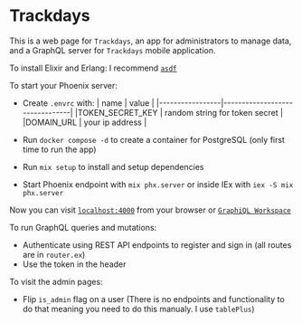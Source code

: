 # Trackdays

This is a web page for `Trackdays`, an app for administrators to manage data, and a GraphQL server for `Trackdays` mobile application.

To install Elixir and Erlang:
I recommend [`asdf`](https://asdf-vm.com/)

To start your Phoenix server:

- Create `.envrc` with:
  | name | value |
  |-----------------|--------------------------------|
  |TOKEN_SECRET_KEY | random string for token secret |
  |DOMAIN_URL | your ip address |

- Run `docker compose -d` to create a container for PostgreSQL (only first time to run the app)
- Run `mix setup` to install and setup dependencies
- Start Phoenix endpoint with `mix phx.server` or inside IEx with `iex -S mix phx.server`

Now you can visit [`localhost:4000`](http://localhost:4000) from your browser or [`GraphiQL Workspace`](http://localhost:4000/graphiql)

To run GraphQL queries and mutations:

- Authenticate using REST API endpoints to register and sign in (all routes are in `router.ex`)
- Use the token in the header

To visit the admin pages:

- Flip `is_admin` flag on a user (There is no endpoints and functionality to do that meaning you need to do this manualy. I use `tablePlus`)
